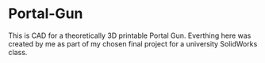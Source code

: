 # Portal-Gun
This is CAD for a theoretically 3D printable Portal Gun. Everthing here was created by me as part of my chosen final project for a university SolidWorks class.
